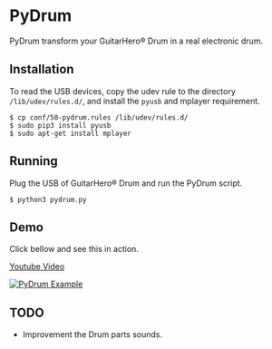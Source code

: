 # PyDrum
PyDrum transform your GuitarHero® Drum in a real electronic drum.

## Installation
To read the USB devices, copy the udev rule to the directory 
`/lib/udev/rules.d/`, and install the `pyusb` and mplayer requirement.

    $ cp conf/50-pydrum.rules /lib/udev/rules.d/
    $ sudo pip3 install pyusb
    $ sudo apt-get install mplayer


## Running
Plug the USB of GuitarHero® Drum and run the PyDrum script.

    $ python3 pydrum.py

## Demo
Click bellow and see this in action.

[Youtube Video](http://www.youtube.com/watch?v=Lw94ewgFMDo)

[![PyDrum Example](http://img.youtube.com/vi/Lw94ewgFMDo/0.jpg)](http://www.youtube.com/watch?v=Lw94ewgFMDo)

## TODO

- Improvement the Drum parts sounds.
